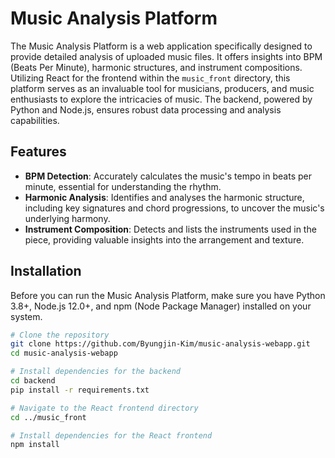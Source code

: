 # Music Analysis Platform

The Music Analysis Platform is a web application specifically designed to provide detailed analysis of uploaded music files. It offers insights into BPM (Beats Per Minute), harmonic structures, and instrument compositions. Utilizing React for the frontend within the `music_front` directory, this platform serves as an invaluable tool for musicians, producers, and music enthusiasts to explore the intricacies of music. The backend, powered by Python and Node.js, ensures robust data processing and analysis capabilities.

## Features

- **BPM Detection**: Accurately calculates the music's tempo in beats per minute, essential for understanding the rhythm.
- **Harmonic Analysis**: Identifies and analyses the harmonic structure, including key signatures and chord progressions, to uncover the music's underlying harmony.
- **Instrument Composition**: Detects and lists the instruments used in the piece, providing valuable insights into the arrangement and texture.

## Installation

Before you can run the Music Analysis Platform, make sure you have Python 3.8+, Node.js 12.0+, and npm (Node Package Manager) installed on your system.

```bash
# Clone the repository
git clone https://github.com/Byungjin-Kim/music-analysis-webapp.git
cd music-analysis-webapp

# Install dependencies for the backend
cd backend
pip install -r requirements.txt

# Navigate to the React frontend directory
cd ../music_front

# Install dependencies for the React frontend
npm install
